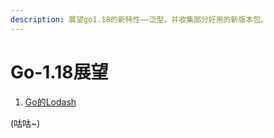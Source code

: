 ```yaml
---
description: 展望go1.18的新特性——泛型，并收集部分好用的新版本包。
---
```


# Go-1.18展望



1. [Go的Lodash](https://github.com/samber/lo)

(咕咕\~)
